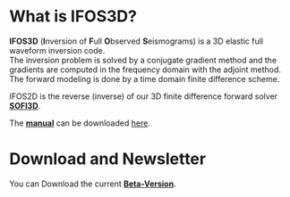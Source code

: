 # What is IFOS3D?

**IFOS3D** (**I**nversion of **F**ull **O**bserved **S**eismograms) is a 3D elastic full waveform inversion code.  
The inversion problem is solved by a conjugate gradient method and the gradients are computed in the frequency domain with the adjoint method.  
The forward modeling is done by a time domain finite difference scheme. 

IFOS2D is the reverse (inverse) of our 3D finite difference forward solver [**SOFI3D**](https://git.scc.kit.edu/GPIAG-Software/SOFI3D).

The [**manual**](https://git.scc.kit.edu/GPIAG-Software/IFOS3D/wikis/home) can be downloaded [here](https://git.scc.kit.edu/GPIAG-Software/IFOS3D/wikis/home).

# Download and Newsletter

You can Download the current [**Beta-Version**](https://git.scc.kit.edu/GPIAG-Software/IFOS3D/tree/master).

